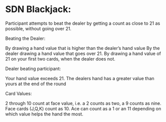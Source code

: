 # SDN Blackjack:

Participant attempts to beat the dealer by getting a count as close to 21 as possible, without going over 21.

Beating the Dealer:

By drawing a hand value that is higher than the dealer’s hand value
By the dealer drawing a hand value that goes over 21.
By drawing a hand value of 21 on your first two cards, when the dealer does not.

Dealer beating participant:

Your hand value exceeds 21.
The dealers hand has a greater value than yours at the end of the round

Card Values:

2 through 10 count at face value, i.e. a 2 counts as two, a 9 counts as nine.
Face cards (J,Q,K) count as 10.
Ace can count as a 1 or an 11 depending on which value helps the hand the most.
